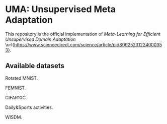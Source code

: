 # UMA: Unsupervised Meta Adaptation

This repository is the official implementation of *Meta-Learning for Efficient Unsupervised Domain
Adaptation* \url{https://www.sciencedirect.com/science/article/pii/S0925231224000353}.

## Available datasets
Rotated MNIST.

FEMNIST.

CIFAR10C.

Daily&Sports activities.

WISDM.
